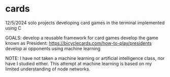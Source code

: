 # cards
12/5/2024
solo projects developing card games in the terminal
implemented using C

GOALS:
develop a reusable framework for card games
develop the game known as President: https://bicyclecards.com/how-to-play/presidents
develop ai opponents using machine learning 

NOTE:
I have not taken a machine learning or artificial intelligence class, nor have I studied either.
This attempt at machine learning is based on my limited understanding of node networks.


